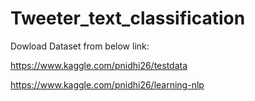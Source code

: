 # Tweeter_text_classification

Dowload Dataset from below link:

https://www.kaggle.com/pnidhi26/testdata

https://www.kaggle.com/pnidhi26/learning-nlp
